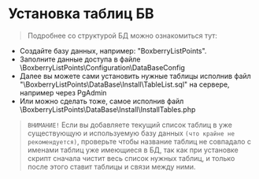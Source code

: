 # Установка таблиц БВ
> Подробнее со структурой БД можно ознакомиться тут: 

 - Создайте базу данных, например: "BoxberryListPoints". 
 - Заполните данные доступа в файле \BoxberryListPoints\Configuration\DataBaseConfig
 - Далее вы можете сами установить нужные таблицы исполнив файл "\BoxberryListPoints\DataBase\Install\TableList.sql" на сервере, например через PgAdmin
 - Или можно сделать тоже, самое исполнив файл \BoxberryListPoints\DataBase\Install\InstallTables.php
> `ВНИМАНИЕ!` Если вы добавляете текущий список таблиц в уже существующую и используемую базу данных `(что крайне не рекомендуется)`, проверьте
чтобы название таблиц не совпадало с именами таблиц уже имеющиеся в БД, так как при установке скрипт сначала чистит весь список нужных таблиц,
и только после этого ставит таблицы и связи между ними. 